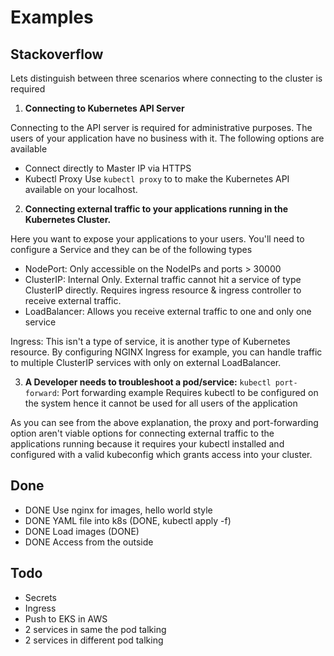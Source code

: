 
# Examples


## Stackoverflow

Lets distinguish between three scenarios where connecting to the cluster is required

1. **Connecting to Kubernetes API Server**

Connecting to the API server is required for administrative purposes. The users of your application have no business with it. The following options are available
- Connect directly to Master IP via HTTPS
- Kubectl Proxy Use `kubectl proxy` to to make the Kubernetes API available on your localhost.

2. **Connecting external traffic to your applications running in the Kubernetes Cluster.**

Here you want to expose your applications to your users. You'll need to configure a Service and they can be of the following types
- NodePort: Only accessible on the NodeIPs and ports > 30000
- ClusterIP: Internal Only. External traffic cannot hit a service of type ClusterIP directly. Requires ingress resource & ingress controller to receive external traffic.
- LoadBalancer: Allows you receive external traffic to one and only one service

Ingress: This isn't a type of service, it is another type of Kubernetes resource. By configuring NGINX Ingress for example, you can handle traffic to multiple ClusterIP services with only on external LoadBalancer.

3. **A Developer needs to troubleshoot a pod/service:** 
`kubectl port-forward`: Port forwarding example Requires kubectl to be configured on the system hence it cannot be used 
for all users of the application

As you can see from the above explanation, the proxy and port-forwarding option aren't viable options for connecting 
external traffic to the applications running because it requires your kubectl installed and configured with a valid 
kubeconfig which grants access into your cluster.





## Done

- DONE  Use nginx for images, hello world style
- DONE YAML file into k8s (DONE, kubectl apply -f) 
- DONE Load images (DONE)
- DONE Access from the outside

## Todo
- Secrets
- Ingress
- Push to EKS in AWS
- 2 services in same the pod talking
- 2 services in different pod talking